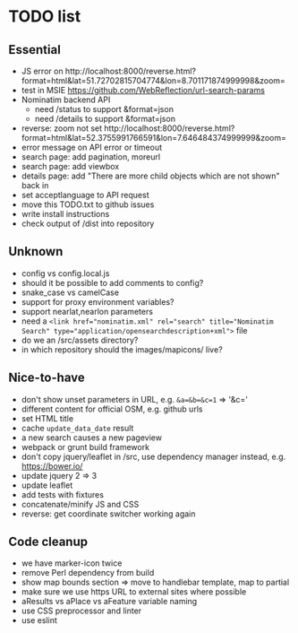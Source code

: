 # TODO list



## Essential

* JS error on http://localhost:8000/reverse.html?format=html&lat=51.72702815704774&lon=8.701171874999998&zoom=
* test in MSIE https://github.com/WebReflection/url-search-params
* Nominatim backend API
   * need /status to support &format=json
   * need /details to support &format=json
* reverse: zoom not set
http://localhost:8000/reverse.html?format=html&lat=52.3755991766591&lon=7.646484374999999&zoom=
* error message on API error or timeout
* search page: add pagination, moreurl
* search page: add viewbox
* details page: add "There are more child objects which are not shown" back in
* set acceptlanguage to API request
* move this TODO.txt to github issues
* write install instructions
* check output of /dist into repository


## Unknown

* config vs config.local.js
* should it be possible to add comments to config?
* snake_case vs camelCase
* support for proxy environment variables?
* support nearlat,nearlon parameters
* need a `<link href="nominatim.xml" rel="search" title="Nominatim Search" type="application/opensearchdescription+xml">` file
* do we an /src/assets directory?
* in which repository should the images/mapicons/ live?


## Nice-to-have

* don't show unset parameters in URL, e.g. `&a=&b=&c=1` => '&c='
* different content for official OSM, e.g. github urls
* set HTML title
* cache `update_data_date` result
* a new search causes a new pageview
* webpack or grunt build framework
* don't copy jquery/leaflet in /src, use dependency manager instead, e.g. https://bower.io/
* update jquery 2 => 3
* update leaflet
* add tests with fixtures
* concatenate/minify JS and CSS
* reverse: get coordinate switcher working again


## Code cleanup

* we have marker-icon twice
* remove Perl dependency from build
* show map bounds section => move to handlebar template, map to partial
* make sure we use https URL to external sites where possible
* aResults vs aPlace vs aFeature variable naming
* use CSS preprocessor and linter
* use eslint

